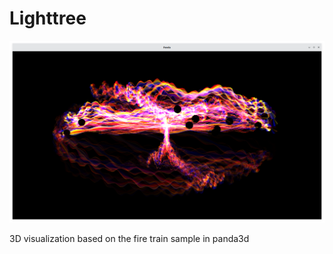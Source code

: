 # Lighttree

![screenshot](images/0000.png)
<p>3D visualization based on the fire train sample in panda3d<p>
